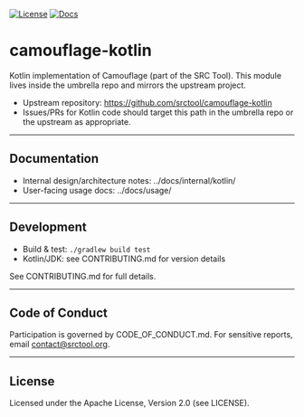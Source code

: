 [![License](https://img.shields.io/badge/license-Apache%202.0-brightgreen.svg)](LICENSE)
[![Docs](https://img.shields.io/badge/docs-Usage-blue.svg)](../docs/usage/)

# camouflage-kotlin

Kotlin implementation of Camouflage (part of the SRC Tool). This module lives inside the umbrella repo and mirrors the upstream project.

- Upstream repository: https://github.com/srctool/camouflage-kotlin
- Issues/PRs for Kotlin code should target this path in the umbrella repo or the upstream as appropriate.

---

## Documentation

- Internal design/architecture notes: ../docs/internal/kotlin/
- User-facing usage docs: ../docs/usage/

---

## Development

- Build & test: `./gradlew build test`
- Kotlin/JDK: see CONTRIBUTING.md for version details

See CONTRIBUTING.md for full details.

---

## Code of Conduct

Participation is governed by CODE_OF_CONDUCT.md. For sensitive reports, email contact@srctool.org.

---

## License

Licensed under the Apache License, Version 2.0 (see LICENSE).